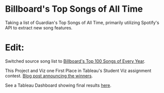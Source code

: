 # Billboard's Top Songs of All Time
Taking a list of Guardian's Top Songs of All Time, primarily utilizing Spotify's API to extract new song features.

# Edit: 
Switched source song list to <a href="http://billboardtop100of.com/" target="_blank">Billboard's Top 100 Songs of Every Year</a>.

This Project and Viz one First Place in Tableau's Student Viz assignment contest. <a href="https://public.tableau.com/en-us/s/blog/2016/12/announcing-winners-student-viz-assignment-contest?hootPostID=14138a7b81563ba9e31b08f9aa726701" target="_blank">Blog post announcing the winners</a>.

See a Tableau Dashboard showing final results <a href="https://public.tableau.com/views/G_O_A_T_Music/G_O_A_T_Music?%3Aembed=y&%3Adisplay_count=yes&%3AshowVizHome=no#4" target="_blank">here</a>.
